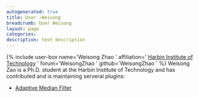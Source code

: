 ```yaml
---
autogenerated: true
title: User ›Weisong
breadcrumb: User Weisong
layout: page
categories: 
description: test description
---
```


{% include user-box name='Weisong Zhao ' affiliation=' [Harbin Institute of Technology](http://ise.hit.edu.cn/) ' forum='WeisongZhao ' github='WeisongZhao ' %} Weisong Zao is a Ph.D. student at the Harbin Institute of Technology and has contributed and is maintaining serveral plugins:

-   [Adaptive Median Filter](Adaptive_Median_Filter )
